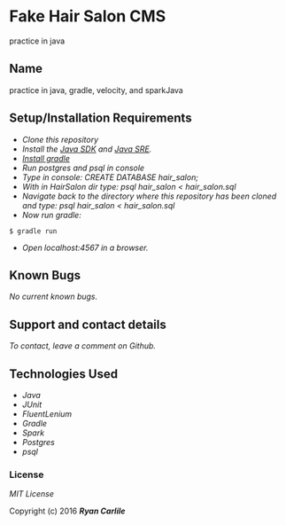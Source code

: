 # Fake Hair Salon CMS
practice in java

## Name

practice in java, gradle, velocity, and sparkJava

## Setup/Installation Requirements

* _Clone this repository_
* _Install the [Java SDK](http://www.oracle.com/technetwork/java/javase/downloads/jdk8-downloads-2133151.html) and [Java SRE](http://www.java.com/en/)._
* _[Install gradle](http://codetutr.com/2013/03/23/how-to-install-gradle/)_
* _Run postgres and psql in console_
* _Type in console: CREATE DATABASE hair_salon;_
* _With in HairSalon dir type: psql hair_salon < hair_salon.sql_
* _Navigate back to the directory where this repository has been cloned and type: psql hair_salon < hair_salon.sql_
* _Now run gradle:_
```
$ gradle run
```
* _Open localhost:4567 in a browser._

## Known Bugs

_No current known bugs._

## Support and contact details

_To contact, leave a comment on Github._

## Technologies Used

* _Java_
* _JUnit_
* _FluentLenium_
* _Gradle_
* _Spark_
* _Postgres_
* _psql_

### License

*MIT License*

Copyright (c) 2016 **_Ryan Carlile_**
